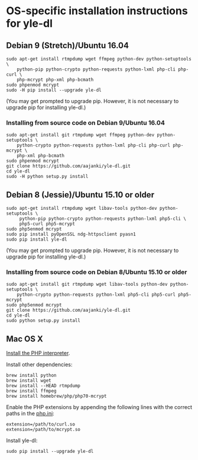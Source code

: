 # OS-specific installation instructions for yle-dl

## Debian 9 (Stretch)/Ubuntu 16.04

```
sudo apt-get install rtmpdump wget ffmpeg python-dev python-setuptools \
    python-pip python-crypto python-requests python-lxml php-cli php-curl \
    php-mcrypt php-xml php-bcmath
sudo phpenmod mcrypt
sudo -H pip install --upgrade yle-dl
```

(You may get prompted to upgrade pip. However, it is not necessary to
upgrade pip for installing yle-dl.)

### Installing from source code on Debian 9/Ubuntu 16.04

```
sudo apt-get install git rtmpdump wget ffmpeg python-dev python-setuptools \
    python-crypto python-requests python-lxml php-cli php-curl php-mcrypt \
    php-xml php-bcmath
sudo phpenmod mcrypt
git clone https://github.com/aajanki/yle-dl.git
cd yle-dl
sudo -H python setup.py install
```


## Debian 8 (Jessie)/Ubuntu 15.10 or older

```
sudo apt-get install rtmpdump wget libav-tools python-dev python-setuptools \
     python-pip python-crypto python-requests python-lxml php5-cli \
     php5-curl php5-mcrypt
sudo php5enmod mcrypt
sudo pip install pyOpenSSL ndg-httpsclient pyasn1
sudo pip install yle-dl
```

(You may get prompted to upgrade pip. However, it is not necessary to
upgrade pip for installing yle-dl.)

### Installing from source code on Debian 8/Ubuntu 15.10 or older

```
sudo apt-get install git rtmpdump wget libav-tools python-dev python-setuptools \
    python-crypto python-requests python-lxml php5-cli php5-curl php5-mcrypt
sudo php5enmod mcrypt
git clone https://github.com/aajanki/yle-dl.git
cd yle-dl
sudo python setup.py install
```


## Mac OS X

[Install the PHP interpreter](https://secure.php.net/manual/en/install.macosx.php).

Install other dependencies:
```
brew install python
brew install wget
brew install --HEAD rtmpdump
brew install ffmpeg
brew install homebrew/php/php70-mcrypt
```

Enable the PHP extensions by appending the following lines with the
correct paths in the [php.ini]:

[php.ini]:https://secure.php.net/manual/en/configuration.file.php

```
extension=/path/to/curl.so
extension=/path/to/mcrypt.so
```

Install yle-dl:

```
sudo pip install --upgrade yle-dl
```
